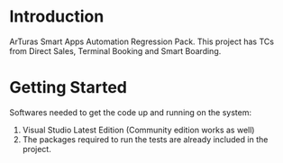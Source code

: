 # Introduction 
ArTuras Smart Apps Automation Regression Pack. This project has TCs from Direct Sales, Terminal Booking and Smart Boarding.

# Getting Started
Softwares needed to get the code up and running on the system:
1. Visual Studio Latest Edition (Community edition works as well)
2. The packages required to run the tests are already included in the project.

